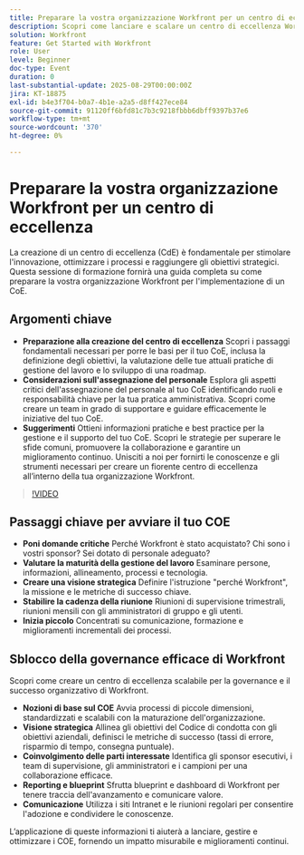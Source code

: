 ```yaml
---
title: Preparare la vostra organizzazione Workfront per un centro di eccellenza
description: Scopri come lanciare e scalare un centro di eccellenza Workfront con strategie di governance, sponsorizzazione esecutiva e best practice per l’adozione.
solution: Workfront
feature: Get Started with Workfront
role: User
level: Beginner
doc-type: Event
duration: 0
last-substantial-update: 2025-08-29T00:00:00Z
jira: KT-18875
exl-id: b4e3f704-b0a7-4b1e-a2a5-d8ff427ece84
source-git-commit: 91120ff6bfd81c7b3c9218fbbb6dbff9397b37e6
workflow-type: tm+mt
source-wordcount: '370'
ht-degree: 0%

---
```


# Preparare la vostra organizzazione Workfront per un centro di eccellenza

La creazione di un centro di eccellenza (CdE) è fondamentale per stimolare l&#39;innovazione, ottimizzare i processi e raggiungere gli obiettivi strategici. Questa sessione di formazione fornirà una guida completa su come preparare la vostra organizzazione Workfront per l&#39;implementazione di un CoE.

## Argomenti chiave

* **Preparazione alla creazione del centro di eccellenza** Scopri i passaggi fondamentali necessari per porre le basi per il tuo CoE, inclusa la definizione degli obiettivi, la valutazione delle tue attuali pratiche di gestione del lavoro e lo sviluppo di una roadmap.
* **Considerazioni sull&#39;assegnazione del personale** Esplora gli aspetti critici dell&#39;assegnazione del personale al tuo CoE identificando ruoli e responsabilità chiave per la tua pratica amministrativa. Scopri come creare un team in grado di supportare e guidare efficacemente le iniziative del tuo CoE.
* **Suggerimenti** Ottieni informazioni pratiche e best practice per la gestione e il supporto del tuo CoE. Scopri le strategie per superare le sfide comuni, promuovere la collaborazione e garantire un miglioramento continuo. Unisciti a noi per fornirti le conoscenze e gli strumenti necessari per creare un fiorente centro di eccellenza all’interno della tua organizzazione Workfront.

>[!VIDEO](https://video.tv.adobe.com/v/3471592/?learn=on&enablevpops&captions=ita)

## Passaggi chiave per avviare il tuo COE

* **Poni domande critiche** Perché Workfront è stato acquistato? Chi sono i vostri sponsor? Sei dotato di personale adeguato?
* **Valutare la maturità della gestione del lavoro** Esaminare persone, informazioni, allineamento, processi e tecnologia.
* **Creare una visione strategica** Definire l&#39;istruzione &quot;perché Workfront&quot;, la missione e le metriche di successo chiave.
* **Stabilire la cadenza della riunione** Riunioni di supervisione trimestrali, riunioni mensili con gli amministratori di gruppo e gli utenti.
* **Inizia piccolo** Concentrati su comunicazione, formazione e miglioramenti incrementali dei processi.

## Sblocco della governance efficace di Workfront

Scopri come creare un centro di eccellenza scalabile per la governance e il successo organizzativo di Workfront.

* **Nozioni di base sul COE** Avvia processi di piccole dimensioni, standardizzati e scalabili con la maturazione dell&#39;organizzazione.
* **Visione strategica** Allinea gli obiettivi del Codice di condotta con gli obiettivi aziendali, definisci le metriche di successo (tassi di errore, risparmio di tempo, consegna puntuale).
* **Coinvolgimento delle parti interessate** Identifica gli sponsor esecutivi, i team di supervisione, gli amministratori e i campioni per una collaborazione efficace.
* **Reporting e blueprint** Sfrutta blueprint e dashboard di Workfront per tenere traccia dell&#39;avanzamento e comunicare valore.
* **Comunicazione** Utilizza i siti Intranet e le riunioni regolari per consentire l&#39;adozione e condividere le conoscenze.

L’applicazione di queste informazioni ti aiuterà a lanciare, gestire e ottimizzare i COE, fornendo un impatto misurabile e miglioramenti continui.
